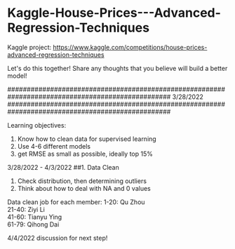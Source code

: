 # Kaggle-House-Prices---Advanced-Regression-Techniques
Kaggle project: https://www.kaggle.com/competitions/house-prices-advanced-regression-techniques

Let's do this together! Share any thoughts that you believe will build a better model!


##################################################################################################
3/28/2022 
##################################################################################################

Learning objectives: 
1. Know how to clean data for supervised learning
2. Use 4-6 different models
3. get RMSE as small as possible, ideally top 15%


3/28/2022 - 4/3/2022
##1. Data Clean
1) Check distribution, then determining outliers
2) Think about how to deal with NA and 0 values

Data clean job for each member: 
1-20: Qu Zhou <br />
21-40: Ziyi Li <br />
41-60: Tianyu Ying <br />
61-79: Qihong Dai <br />

4/4/2022 discussion for next step!
